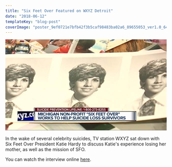 ```yaml
---
title: "Six Feet Over Featured on WXYZ Detroit"
date: "2018-06-12"
templateKey: "blog-post"
coverImage: "poster_9ef0721e7bfb42f3b5caf98483ba02a6_89655053_ver1.0_640_480.jpg"
---
```


![](images/poster_9ef0721e7bfb42f3b5caf98483ba02a6_89655053_ver1.0_640_480.jpg)

In the wake of several celebrity suicides, TV station WXYZ sat down with Six Feet Over President Katie Hardy to discuss Katie's experience losing her mother, as well as the mission of SFO.

You can watch the interview online [here](https://www.wxyz.com/news/region/wayne-county/stories-of-hope-six-feet-over-helping-families-suffering-loss-from-suicide).
